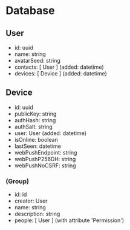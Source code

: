# Database

## User
- id: uuid <primary>
- name: string
- avatarSeed: string
- contacts: [ User ] (added: datetime)
- devices: [ Device ] (added: datetime)

## Device
- id: uuid <primary>
- publicKey: string
- authHash: string
- authSalt: string
- user: User (added: datetime)
- isOnline: boolean
- lastSeen: datetime
- webPushEndpoint: string
- webPushP256DH: string
- webPushNoCSRF: string

### (Group)
- id: id
- creator: User
- name: string
- description: string
- people: [ User ] (with attribute 'Permission')
